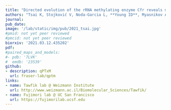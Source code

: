 ```yaml
---
title: "Directed evolution of the rRNA methylating enzyme Cfr reveals molecular basis of antibiotic resistance."
authors: "Tsai K, Stojković V, Noda-Garcia L, **Young ID**, Myasnikov AG, Kleinman J, Palla A, Floor SN, Frost A, **Fraser JS**, Tawfik DS, Fujimori DG."
journal:
pub_date:
image: '/lab/static/img/pub/2021_tsai.jpg'
#pmid: not yet peer reviewed
#pmcid: not yet peer reviewed
biorxiv: '2021.03.12.435202'
pdf:
#paired_maps_and_models:
#- pdb: '7LVK'
#  emdb: '23539'
github:
- description: qPTxM
  url: fraser-lab/qptm
links:
- name: Tawfik lab @ Weizmann Institute
  url: http://www.weizmann.ac.il/Biomolecular_Sciences/Tawfik/
- name: Fujimori lab @ UC San Francisco
  url: https://fujimorilab.ucsf.edu
---
```

